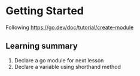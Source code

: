 # Getting Started
Following https://go.dev/doc/tutorial/create-module

## Learning summary
1. Declare a go module for next lesson
2. Declare a variable using shorthand method